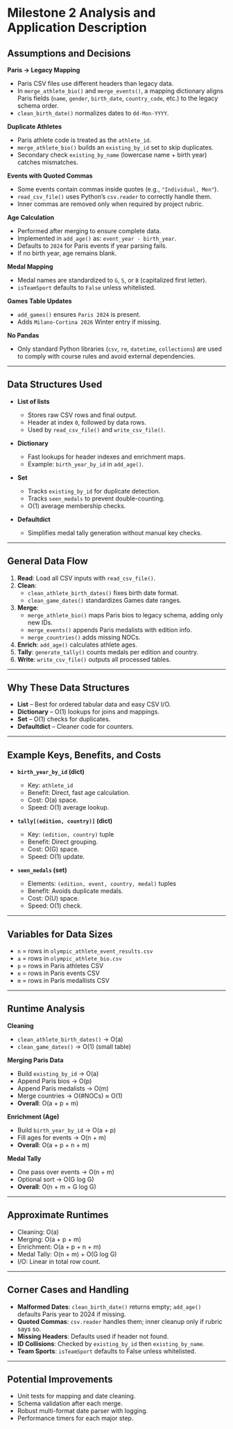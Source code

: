# Milestone 2 Analysis and Application Description

## Assumptions and Decisions

**Paris → Legacy Mapping**  
- Paris CSV files use different headers than legacy data.  
- In `merge_athlete_bio()` and `merge_events()`, a mapping dictionary aligns Paris fields (`name`, `gender`, `birth_date`, `country_code`, etc.) to the legacy schema order.  
- `clean_birth_date()` normalizes dates to `dd-Mon-YYYY`.

**Duplicate Athletes**  
- Paris athlete code is treated as the `athlete_id`.  
- `merge_athlete_bio()` builds an `existing_by_id` set to skip duplicates.  
- Secondary check `existing_by_name` (lowercase name + birth year) catches mismatches.

**Events with Quoted Commas**  
- Some events contain commas inside quotes (e.g., `"Individual, Men"`).  
- `read_csv_file()` uses Python’s `csv.reader` to correctly handle them.  
- Inner commas are removed only when required by project rubric.

**Age Calculation**  
- Performed after merging to ensure complete data.  
- Implemented in `add_age()` as: `event_year - birth_year`.  
- Defaults to `2024` for Paris events if year parsing fails.  
- If no birth year, age remains blank.

**Medal Mapping**  
- Medal names are standardized to `G`, `S`, or `B` (capitalized first letter).  
- `isTeamSport` defaults to `False` unless whitelisted.

**Games Table Updates**  
- `add_games()` ensures `Paris 2024` is present.  
- Adds `Milano-Cortina 2026` Winter entry if missing.

**No Pandas**  
- Only standard Python libraries (`csv`, `re`, `datetime`, `collections`) are used to comply with course rules and avoid external dependencies.

---

## Data Structures Used

- **List of lists**  
  - Stores raw CSV rows and final output.  
  - Header at index `0`, followed by data rows.  
  - Used by `read_csv_file()` and `write_csv_file()`.

- **Dictionary**  
  - Fast lookups for header indexes and enrichment maps.  
  - Example: `birth_year_by_id` in `add_age()`.

- **Set**  
  - Tracks `existing_by_id` for duplicate detection.  
  - Tracks `seen_medals` to prevent double-counting.  
  - O(1) average membership checks.

- **Defaultdict**  
  - Simplifies medal tally generation without manual key checks.

---

## General Data Flow

1. **Read**: Load all CSV inputs with `read_csv_file()`.  
2. **Clean**:  
   - `clean_athlete_birth_dates()` fixes birth date format.  
   - `clean_game_dates()` standardizes Games date ranges.  
3. **Merge**:  
   - `merge_athlete_bio()` maps Paris bios to legacy schema, adding only new IDs.  
   - `merge_events()` appends Paris medalists with edition info.  
   - `merge_countries()` adds missing NOCs.  
4. **Enrich**: `add_age()` calculates athlete ages.  
5. **Tally**: `generate_tally()` counts medals per edition and country.  
6. **Write**: `write_csv_file()` outputs all processed tables.

---

## Why These Data Structures

- **List** – Best for ordered tabular data and easy CSV I/O.  
- **Dictionary** – O(1) lookups for joins and mappings.  
- **Set** – O(1) checks for duplicates.  
- **Defaultdict** – Cleaner code for counters.

---

## Example Keys, Benefits, and Costs

- **`birth_year_by_id` (dict)**  
  - Key: `athlete_id`  
  - Benefit: Direct, fast age calculation.  
  - Cost: O(a) space.  
  - Speed: O(1) average lookup.

- **`tally[(edition, country)]` (dict)**  
  - Key: `(edition, country)` tuple  
  - Benefit: Direct grouping.  
  - Cost: O(G) space.  
  - Speed: O(1) update.

- **`seen_medals` (set)**  
  - Elements: `(edition, event, country, medal)` tuples  
  - Benefit: Avoids duplicate medals.  
  - Cost: O(U) space.  
  - Speed: O(1) check.

---

## Variables for Data Sizes

- `n` = rows in `olympic_athlete_event_results.csv`  
- `a` = rows in `olympic_athlete_bio.csv`  
- `p` = rows in Paris athletes CSV  
- `e` = rows in Paris events CSV  
- `m` = rows in Paris medallists CSV

---

## Runtime Analysis

**Cleaning**  
- `clean_athlete_birth_dates()` → O(a)  
- `clean_game_dates()` → O(1) (small table)

**Merging Paris Data**  
- Build `existing_by_id` → O(a)  
- Append Paris bios → O(p)  
- Append Paris medalists → O(m)  
- Merge countries → O(#NOCs) ≈ O(1)  
- **Overall**: O(a + p + m)

**Enrichment (Age)**  
- Build `birth_year_by_id` → O(a + p)  
- Fill ages for events → O(n + m)  
- **Overall**: O(a + p + n + m)

**Medal Tally**  
- One pass over events → O(n + m)  
- Optional sort → O(G log G)  
- **Overall**: O(n + m + G log G)

---

## Approximate Runtimes

- Cleaning: O(a)  
- Merging: O(a + p + m)  
- Enrichment: O(a + p + n + m)  
- Medal Tally: O(n + m) + O(G log G)  
- I/O: Linear in total row count.

---

## Corner Cases and Handling

- **Malformed Dates**: `clean_birth_date()` returns empty; `add_age()` defaults Paris year to 2024 if missing.  
- **Quoted Commas**: `csv.reader` handles them; inner cleanup only if rubric says so.  
- **Missing Headers**: Defaults used if header not found.  
- **ID Collisions**: Checked by `existing_by_id` then `existing_by_name`.  
- **Team Sports**: `isTeamSport` defaults to False unless whitelisted.

---

## Potential Improvements

- Unit tests for mapping and date cleaning.  
- Schema validation after each merge.  
- Robust multi-format date parser with logging.  
- Performance timers for each major step.
